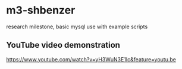 # m3-shbenzer
research milestone, basic mysql use with example scripts

## YouTube video demonstration
https://www.youtube.com/watch?v=yH3WuN3E1Ic&feature=youtu.be
